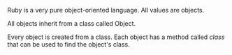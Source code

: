 Ruby is a very pure object-oriented language. All values are objects.

All objects inherit from a class called Object.

Every object is created from a class. Each object has a method called *class* that can be used to find the object's class.
